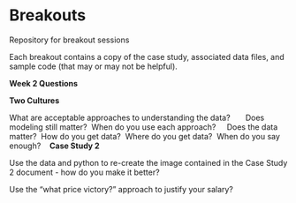 # Breakouts
Repository for breakout sessions

Each breakout contains a copy of the case study, associated data files, and sample code (that may or may not be helpful).

<b>Week 2 Questions</b>

<b>Two Cultures</b> 

What are acceptable approaches to understanding the data?   
  
Does modeling still matter?  When do you use each approach? 
  
Does the data matter?  How do you get data?  Where do you get data?  When do you say enough? 
 
<b>Case Study 2</b>

Use the data and python to re-create the image contained in the Case Study 2 document - how do you make it better? 

Use the “what price victory?” approach to justify your salary?
